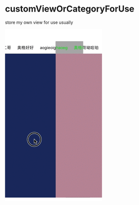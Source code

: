 # customViewOrCategoryForUse
store my own view for use usually



![image](https://github.com/YYXuelangwang/customViewOrCategoryForUse/blob/master/titleBtnMovie.gif)


